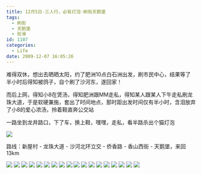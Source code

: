 ```yaml
---
title: 12月5日·三人行，必有灯泡·刷街天鹅堡
tags:
  - 刷街
  - 天鹅堡
  - 轮滑
id: 1107
categories:
  - Life
date: 2009-12-07 16:05:26
---
```


难得双休，想出去晒晒太阳，约了肥洲10点白石洲出发，刷市民中心，结果等了半小时后得知被鸽子，自个刷了沙河东，遂回家！ 

而后上网，得知小8在煲汤，得知肥洲跟MM走私，得知某人跟某人下午走私刷龙珠大道，于是软硬兼施，套出了时间地点，那时距出发时间仅有半小时，含泪放弃了小8的爱心浓汤，拎着鞋直奔公交站 

一路坐到龙井路口，下了车，换上鞋，嘿嘿，走私，看半路杀出个猫灯泡 

![](/images/2009/12/07_07_160526_12463.jpg)   

路线：新屋村 - 龙珠大道 - 沙河北环立交 - 侨香路 - 香山西街 - 天鹅堡，来回13km 

![](/images/2009/12/07_07_160526_0_12464.jpg) 
![](/images/2009/12/07_07_160526_1_12465.jpg) 
![](/images/2009/12/07_07_160526_2_12466.jpg) 
![](/images/2009/12/07_07_160526_3_12467.jpg) 
![](/images/2009/12/07_07_160526_4_12468.jpg) 
![](/images/2009/12/07_07_160526_5_12469.jpg) 
![](/images/2009/12/07_07_160526_6_12470.jpg) 
![](/images/2009/12/07_07_160526_7_12471.jpg) 
![](/images/2009/12/07_07_160526_8_12472.jpg) 
![](/images/2009/12/07_07_160526_9_12473.jpg) 
![](/images/2009/12/07_07_160526_10_12474.jpg) 
![](/images/2009/12/07_07_160526_11_12475.jpg) 
![](/images/2009/12/07_07_160526_12_12476.jpg) 
![](/images/2009/12/07_07_160526_13_12477.jpg) 
![](/images/2009/12/07_07_160526_14_12478.jpg) 
![](/images/2009/12/07_07_160526_15_12479.jpg) 
![](/images/2009/12/07_07_160526_16_12480.jpg) 
![](/images/2009/12/07_07_160526_17_12481.jpg)
